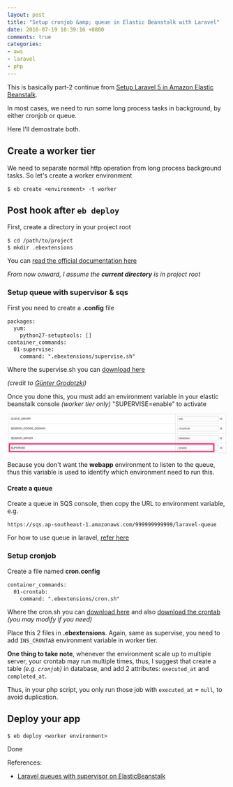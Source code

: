 ```yaml
---
layout: post
title: "Setup cronjob &amp; queue in Elastic Beanstalk with Laravel"
date: 2016-07-19 10:39:16 +0800
comments: true
categories: 
- aws
- laravel
- php
---
```


This is basically part-2 continue from [Setup Laravel 5 in Amazon Elastic Beanstalk](/blog/2016/05/24/setup-laravel-5-in-amazon-elastic-beanstalk/).

In most cases, we need to run some long process tasks in background, by either cronjob or queue.

Here I'll demostrate both.

## Create a worker tier

We need to separate normal http operation from long process background tasks. So let's create a worker environment

```
$ eb create <environment> -t worker
```

## Post hook after `eb deploy`

First, create a directory in your project root

```
$ cd /path/to/project
$ mkdir .ebextensions
```

You can [read the official documentation here](http://docs.aws.amazon.com/elasticbeanstalk/latest/dg/ebextensions.html)

_From now onward, I assume the **current directory** is in project root_

### Setup queue with supervisor & sqs

First you need to create a **.config** file

```
packages:
  yum:
    python27-setuptools: []
container_commands:
  01-supervise:
    command: ".ebextensions/supervise.sh"
```

Where the supervise.sh you can [download here](/attachments/posts/2016-07-19-setup-cronjob-and-queue-in-elastic-beanstalk-with-laravel/supervise.sh)

_(credit to [Günter Grodotzki](http://www.lifeofguenter.de/2015/04/laravel-queues-with-supervisor-on.html))_

Once you done this, you must add an environment variable in your elastic beanstalk console _(worker tier only)_ "SUPERVISE=enable" to activate

![AWS Elastic Beanstalk environment](/images/posts/2016-07-19-setup-cronjob-and-queue-in-elastic-beanstalk-with-laravel/eb-environment-variable-supervise.png)

Because you don't want the **webapp** environment to listen to the queue, thus this variable is used to identify which environment need to run this.

#### Create a queue

Create a queue in SQS console, then copy the URL to environment variable, e.g.

```
https://sqs.ap-southeast-1.amazonaws.com/999999999999/laravel-queue
```

For how to use queue in laravel, [refer here](https://laravel.com/docs/master/queues)


### Setup cronjob

Create a file named **cron.config**

```
container_commands:
  01-crontab:
    command: ".ebextensions/cron.sh"
```

Where the cron.sh you can [download here](/attachments/posts/2016-07-19-setup-cronjob-and-queue-in-elastic-beanstalk-with-laravel/cron.sh)
and also [download the crontab](/attachments/posts/2016-07-19-setup-cronjob-and-queue-in-elastic-beanstalk-with-laravel/crontab) _(you may modify if you need)_

Place this 2 files in **.ebextensions**. Again, same as supervise, you need to add `INS_CRONTAB` environment variable in worker tier.

**One thing to take note**, whenever the environment scale up to multiple server, your crontab may run multiple times, thus, I suggest that
create a table _(e.g. `cronjob`)_ in database, and add 2 attributes: `executed_at` and `completed_at`.

Thus, in your php script, you only run those job with `executed_at` = `null`, to avoid duplication.

## Deploy your app

```
$ eb deploy <worker environment>
```

Done

References:

- [Laravel queues with supervisor on ElasticBeanstalk](http://www.lifeofguenter.de/2015/04/laravel-queues-with-supervisor-on.html)
